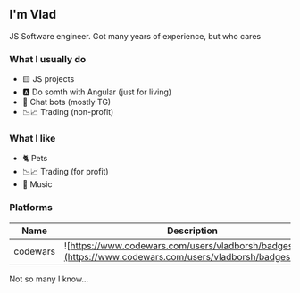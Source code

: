 ## I'm Vlad
JS Software engineer. Got many years of experience, but who cares

### What I usually do

- 🟨 JS projects
- 🅰️ Do somth with Angular (just for living)
- 🤖 Chat bots (mostly TG)
- 📉📈 Trading (non-profit)

### What I like

- 🐈 Pets
- 📉📈 Trading (for profit)
- 🎹 Music

### Platforms

| Name    | Description |
| -------- | ------- |
| codewars | ![https://www.codewars.com/users/vladborsh/badges/large](https://www.codewars.com/users/vladborsh/badges/micro)|

Not so many I know...
